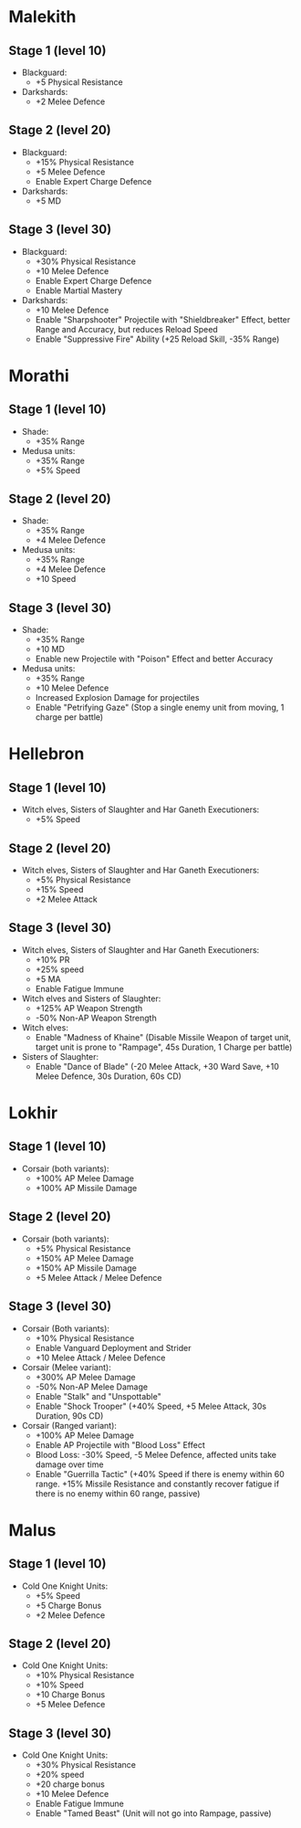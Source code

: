 # Malekith
## Stage 1 (level 10)
   * Blackguard:
      * +5 Physical Resistance
   * Darkshards:
      * +2 Melee Defence
## Stage 2 (level 20)
   * Blackguard:
      * +15% Physical Resistance
      * +5 Melee Defence
      * Enable Expert Charge Defence
   * Darkshards:
      * +5 MD
## Stage 3 (level 30)
   * Blackguard:
      * +30% Physical Resistance
      * +10 Melee Defence
      * Enable Expert Charge Defence
      * Enable Martial Mastery
   * Darkshards:
      * +10 Melee Defence
      * Enable "Sharpshooter" Projectile with "Shieldbreaker" Effect, better Range and Accuracy, but reduces Reload Speed
      * Enable "Suppressive Fire" Ability (+25 Reload Skill, -35% Range)
# Morathi
## Stage 1 (level 10)
   * Shade:
      * +35% Range
   * Medusa units:
      * +35% Range
      * +5% Speed
## Stage 2 (level 20)
   * Shade:
      * +35% Range
      * +4 Melee Defence
   * Medusa units:
      * +35% Range
      * +4 Melee Defence
      * +10 Speed
## Stage 3 (level 30)
   * Shade:
      * +35% Range
      * +10 MD
      * Enable new Projectile with "Poison" Effect and better Accuracy
   * Medusa units:
      * +35% Range
      * +10 Melee Defence
      * Increased Explosion Damage for projectiles
      * Enable "Petrifying Gaze" (Stop a single enemy unit from moving, 1 charge per battle)
# Hellebron
## Stage 1 (level 10)
   * Witch elves, Sisters of Slaughter and Har Ganeth Executioners:
      * +5% Speed
## Stage 2 (level 20)
   * Witch elves, Sisters of Slaughter and Har Ganeth Executioners:
      * +5% Physical Resistance
      * +15% Speed
      * +2 Melee Attack
## Stage 3 (level 30)
   * Witch elves, Sisters of Slaughter and Har Ganeth Executioners:
      * +10% PR
      * +25% speed
      * +5 MA
      * Enable Fatigue Immune
   * Witch elves and Sisters of Slaughter:
      * +125% AP Weapon Strength
      * -50% Non-AP Weapon Strength
   * Witch elves:
      * Enable "Madness of Khaine" (Disable Missile Weapon of target unit, target unit is prone to "Rampage", 45s Duration, 1 Charge per battle)
   * Sisters of Slaughter:
      * Enable "Dance of Blade" (-20 Melee Attack, +30 Ward Save, +10 Melee Defence, 30s Duration, 60s CD)
# Lokhir
## Stage 1 (level 10)
   * Corsair (both variants):
      * +100% AP Melee Damage
      * +100% AP Missile Damage
## Stage 2 (level 20)
   * Corsair (both variants):
      * +5% Physical Resistance
      * +150% AP Melee Damage
      * +150% AP Missile Damage
      * +5 Melee Attack / Melee Defence
## Stage 3 (level 30)
   * Corsair (Both variants):
      * +10% Physical Resistance
      * Enable Vanguard Deployment and Strider
      * +10 Melee Attack / Melee Defence
   * Corsair (Melee variant):
      * +300% AP Melee Damage
      * -50% Non-AP Melee Damage
      * Enable "Stalk" and "Unspottable"
      * Enable "Shock Trooper" (+40% Speed, +5 Melee Attack, 30s Duration, 90s CD)
   * Corsair (Ranged variant):
      * +100% AP Melee Damage
      * Enable AP Projectile with "Blood Loss" Effect
      * Blood Loss: -30% Speed, -5 Melee Defence, affected units take damage over time
      * Enable "Guerrilla Tactic" (+40% Speed if there is enemy within 60 range. +15% Missile Resistance and constantly recover fatigue if there is no enemy within 60 range, passive)
# Malus
## Stage 1 (level 10)
   * Cold One Knight Units:
      * +5% Speed
      * +5 Charge Bonus
      * +2 Melee Defence
## Stage 2 (level 20)
   * Cold One Knight Units:
      * +10% Physical Resistance
      * +10% Speed
      * +10 Charge Bonus
      * +5 Melee Defence
## Stage 3 (level 30)
   * Cold One Knight Units:
      * +30% Physical Resistance
      * +20% speed
      * +20 charge bonus
      * +10 Melee Defence
      * Enable Fatigue Immune
      * Enable "Tamed Beast" (Unit will not go into Rampage, passive)
